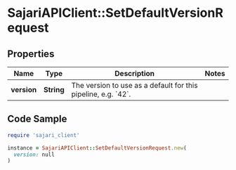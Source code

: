 # SajariAPIClient::SetDefaultVersionRequest

## Properties

| Name | Type | Description | Notes |
| ---- | ---- | ----------- | ----- |
| **version** | **String** | The version to use as a default for this pipeline, e.g. &#x60;42&#x60;. |  |

## Code Sample

```ruby
require 'sajari_client'

instance = SajariAPIClient::SetDefaultVersionRequest.new(
  version: null
)
```

